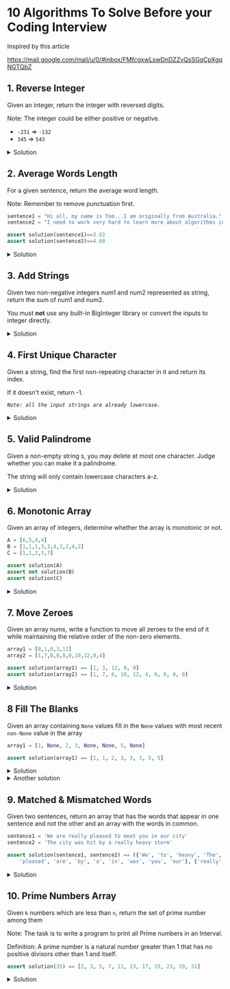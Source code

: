 # 10 Algorithms To Solve Before your Coding Interview

Inspired by this article

https://mail.google.com/mail/u/0/#inbox/FMfcgxwLswDnDZZvQsSGqCpXgqNGTQbZ

## 1. Reverse Integer
Given an integer, return the integer with reversed digits.

Note: The integer could be either positive or negative.

* `-231` => `-132`
* `345` => `543`


<details>
	<summary>Solution</summary>

```python
def solution(n):
    return f'-{str(n)[1:][::-1]}' if n<0 else str(n)[::-1]
```

</details>

## 2. Average Words Length

For a given sentence, return the average word length.

Note: Remember to remove punctuation first.


```python
sentence1 = "Hi all, my name is Tom...I am originally from Australia."
sentence2 = "I need to work very hard to learn more about algorithms in Python!"

assert solution(sentence1)==3.82
assert solution(sentence2)==4.08
```

<details>
	<summary>Solution</summary>

```python
import re
def solution(sentence):
    def avg(iterable):
        ret = 0
        n = 0.0  # if using python 2 force to float
        for x in iterable:
            ret+=x
            n+=1.0  # counting like this because `iterable` is a generator and generators has no `len` method
        return ret/n  # if using python 2 remember to cast to float

    return round(avg(map(len, re.findall(r'\w+', sentence))), 2)
```

</details>

## 3. Add Strings
Given two non-negative integers num1 and num2 represented as string, return the sum of num1 and num2.

You must **not** use any built-in BigInteger library or convert the inputs to integer directly.

<details>
	<summary>Solution</summary>

```python
from functools import reduce  # only needed for python 3

def solution(num1, num2):
    n1 = reduce(lambda a, b: a*10+b-48, map(ord, num1), 0)
    n2 = reduce(lambda a, b: a*10+b-48, map(ord, num2), 0)

    return n1+n2
```

</details>

## 4. First Unique Character
Given a string, find the first non-repeating character in it and return its index.

If it doesn't exist, return -1.

*`Note: all the input strings are already lowercase.`*

<details>
	<summary>Solution</summary>

```python
def solution(s):
    seen = [None]*256  # let's assume only ascii characters 0..255
    for i, x in enumerate(s):
        n = ord(x)
        if seen[n] is None:
            seen[n] = i
        elif seen[n] is not False:
            seen[n] = False
    try:
        return min(x for x in seen if x not in (False, None))
    except ValueError:  # empty generator above
        return -1
```

</details>

## 5. Valid Palindrome

Given a non-empty string s, you may delete at most one character. Judge whether you can make it a palindrome.

The string will only contain lowercase characters a-z.

<details>
	<summary>Solution</summary>

```python
def solution(s):
    if s[:len(s)//2+1] == s[:len(s)//2-1:-1]:
        return True  # already a palindrome
    for i in range(len(s)):
        w = s[:i] + s[i+1:]
        if w[:len(w)//2+1] == w[:len(w)//2-1:-1]:
            return True
    return False
```

</details>

## 6. Monotonic Array

Given an array of integers, determine whether the array is monotonic or not.

```python
A = [6,5,4,4]
B = [1,1,1,3,3,4,3,2,4,2]
C = [1,1,2,3,7]

assert solution(A)
assert not solution(B)
assert solution(C)
```

<details>
	<summary>Solution</summary>

```python
def solution(nums):
    return all(a>=b for a, b in zip(nums, nums[1:])) or \
           all(a<=b for a, b in zip(nums, nums[1:]))

```

</details>

## 7. Move Zeroes

Given an array nums, write a function to move all zeroes to the end of it while maintaining the relative order of the non-zero elements.

```python
array1 = [0,1,0,3,12]
array2 = [1,7,0,0,8,0,10,12,0,4]

assert solution(array1) == [1, 3, 12, 0, 0]
assert solution(array2) == [1, 7, 8, 10, 12, 4, 0, 0, 0, 0]
```

<details>
	<summary>Solution</summary>

```python
def solution(nums):  # NOT changing the input
    ret = [x for x in nums if x!=0]
    return ret + [0] * (len(nums)-len(ret))


from collections import deque
def solution_2(nums):  # changing the input (inplace)
    zeros = deque()
    for i in range(len(nums)):
        x = nums[i]
        if x==0:
            zeros.append(i)
        elif len(zeros)>0:
            idx = zeros.popleft()
            nums[idx] = x
            nums[i] = 0
            zeros.append(i)
    return nums
```

</details>

## 8 Fill The Blanks

Given an array containing `None` values fill in the `None` values with most recent `non-None` value in the array

```python
array1 = [1, None, 2, 3, None, None, 5, None]

assert solution(array1) == [1, 1, 2, 3, 3, 3, 5, 5]
```

<details>
	<summary>Solution</summary>


```python
def solution(arr):
    ret = []
    for x in arr:
        valid = valid if x is None else x
        ret.append(valid)
    return ret

```

</details>

<details>
	<summary>Another solution</summary>

```python

def first_true(iter):
	for x in iter:
		if x is not None:
			return x
	raise ValueError("All the values are None")

def solution(a):
	return [first_true(x) for x in zip(*(([None] * i + a[:len(a)-i]) for i in range(len(a))))]
```

That can become even more obscure

```python
def solution(a):
    return [
        next(y for y in x if y is not None)
        for x in zip(*(([None] * i + a[:len(a)-i]) for i in range(len(a))))
	]

```

Basically I am creating a matrix and rotating it with `zip`. Then for each column (that now is a row), taking the first not `None` element.

### Performances

The first solution is the more readable and the fastest one.

```
>>> timeit.timeit('solution([1, None, 2, 3, None, None, 5, None])', '''
def solution(arr):
    ret = []
    for x in arr:
        valid = valid if x is None else x
        ret.append(valid)
    return ret
''')
0.6686493580054957
>>> timeit.timeit('solution([1, None, 2, 3, None, None, 5, None])', '''
def first_true(iter):
	for x in iter:
		if x is not None:
			return x
	raise ValueError("All the values are None")

def solution(a):
	return [first_true(x) for x in zip(*(([None] * i + a[:len(a)-i]) for i in range(len(a))))]
''')
4.560916772999917

>>> timeit.timeit('solution([1, None, 2, 3, None, None, 5, None])', '''
def solution(a):
    return [
        next(y for y in x if y is not None)
        for x in zip(*(([None] * i + a[:len(a)-i]) for i in range(len(a))))
	]	
''')
5.971725533992867
```

</details>

## 9. Matched & Mismatched Words

Given two sentences, return an array that has the words that appear in one sentence and not the other and an array with the words in common.

```python
sentence1 = 'We are really pleased to meet you in our city'
sentence2 = 'The city was hit by a really heavy storm'

assert solution(sentence1, sentence2) == ({'We', 'to', 'heavy', 'The', 'storm', 'meet', 'hit', \
    'pleased', 'are', 'by', 'a', 'in', 'was', 'you', 'our'}, {'really', 'city'})
```

<details>
	<summary>Solution</summary>

```python
def solution(sentence1, sentence2):
    set1 = set(sentence1.split())
    set2 = set(sentence2.split())

    return set1^set2, set1&set2
```
</details>

## 10. Prime Numbers Array

Given `k` numbers which are less than `n`, return the set of prime number among them

Note: The task is to write a program to print all Prime numbers in an Interval.

Definition: A prime number is a natural number greater than 1 that has no positive divisors other than 1 and itself.

```python
assert solution(35) == [2, 3, 5, 7, 11, 13, 17, 19, 23, 29, 31]
```

<details>
	<summary>Solution</summary>

```python
def solution(n):
    primes = []
    for num in range(2, n):
        for p in primes:
            if num % p == 0:
                break
        else:
            primes.append(num)
    return primes
```

</details>

